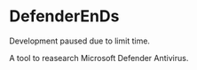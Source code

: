 # DefenderEnDs

Development paused due to limit time.

A tool to reasearch Microsoft Defender Antivirus.
